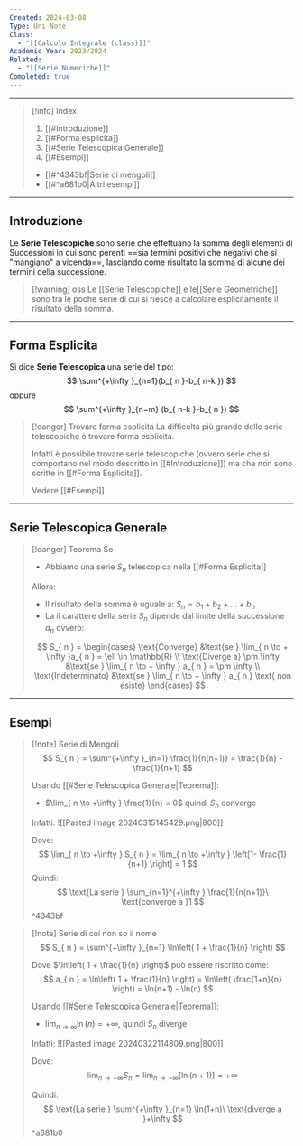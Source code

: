 ```yaml
---
Created: 2024-03-08
Type: Uni Note
Class:
  - "[[Calcolo Integrale (class)]]"
Academic Year: 2023/2024
Related:
  - "[[Serie Numeriche]]"
Completed: true
---
```

---

>[!info] Index
>1. [[#Introduzione]]
>2. [[#Forma esplicita]]
>3. [[#Serie Telescopica Generale]]
>4. [[#Esempi]]
>	- [[#^4343bf|Serie di mengoli]]
>	- [[#^a681b0|Altri esempi]]

---
## Introduzione 

Le **Serie Telescopiche** sono serie che effettuano la somma degli elementi di Successioni in cui sono perenti ==sia termini positivi che negativi che si "mangiano" a vicenda==, lasciando come risultato la somma di alcune dei termini della successione.

>[!warning] oss
>Le [[Serie Telescopiche]] e le[[Serie Geometriche]] sono tra le poche serie di cui si riesce a calcolare esplicitamente il risultato della somma.

---
## Forma Esplicita

Si dice **Serie Telescopica** una serie del tipo:
$$
\sum^{+\infty }_{n=1}(b_{ n }-b_{ n-k })
$$
oppure
$$
\sum^{+\infty }_{n=m} (b_{ n-k }-b_{ n })
$$

>[!danger] Trovare forma esplicita
>La difficoltà più grande delle serie telescopiche è trovare forma esplicita.
>
>Infatti è possibile trovare serie telescopiche (ovvero serie che si comportano nel modo descritto in [[#Introduzione]]) ma che non sono scritte in [[#Forma Esplicita]].
>
> Vedere [[#Esempi]].

---
## Serie Telescopica Generale

>[!danger] Teorema
>Se 
>- Abbiamo una serie $S_{n}$ telescopica nella [[#Forma Esplicita]]
>
>Allora:
>- Il risultato della somma è uguale a: $S_{n}= b_{1} + b_{2} + \dots + b_{n}$
>- La il carattere della serie $S_{n}$ dipende dal limite della successione $a_{ n }$ ovvero:
>
>$$
>S_{ n } = \begin{cases}
>\text{Converge} &\text{se } \lim_{ n \to + \infty }a_{ n } = \ell \in \mathbb{R} \\
>\text{Diverge a} \pm \infty  &\text{se } \lim_{ n \to + \infty } a_{ n } = \pm \infty \\
>\text{Indeterminato} &\text{se } \lim_{ n \to + \infty } a_{ n } \text{ non esiste}
>\end{cases}
>$$

---
## Esempi

>[!note] Serie di Mengoli
>$$
>S_{ n } = \sum^{+\infty }_{n=1} \frac{1}{n(n+1)} = \frac{1}{n} - \frac{1}{n+1}
>$$
>
>Usando [[#Serie Telescopica Generale|Teorema]]:
>-  $\lim_{ n \to +\infty } \frac{1}{n} = 0$ quindi $S_{ n }$ converge
>
>Infatti: 
>	![[Pasted image 20240315145429.png|800]]
>
> Dove: 
>$$
>\lim_{ n \to +\infty } S_{ n } = \lim_{ n \to +\infty } \left[1- \frac{1}{n+1} \right] = 1
>$$
>Quindi:
>$$
>\text{La serie } \sum_{n=1}^{+\infty } \frac{1}{n(n+1)}\ \text{converge a }1
>$$
^4343bf

>[!note] Serie di cui non so il nome
>$$
>S_{ n } = \sum^{+\infty }_{n=1} \ln\left( 1 + \frac{1}{n} \right)
>$$
>
>Dove $\ln\left( 1 + \frac{1}{n} \right)$ può essere riscritto come:
>$$
>a_{ n } = \ln\left( 1 + \frac{1}{n} \right) =  \ln\left( \frac{1+n}{n} \right) =  \ln(n+1) - \ln(n)
>$$
>
>Usando [[#Serie Telescopica Generale|Teorema]]:
>- $\lim_{ n \to \infty }\ln(n) =+\infty$, quindi $S_{ n }$ diverge
>
>Infatti: 
>	![[Pasted image 20240322114809.png|800]]
>
>Dove:
>$$
>\lim_{ n \to +\infty } S_{n} = \lim_{ n \to +\infty } \big[\ln(n+1)\big] = +\infty 
>$$
>
>Quindi:
>$$
>\text{La serie } \sum^{+\infty }_{n=1} \ln(1+n)\ \text{diverge a }+\infty 
>$$
^a681b0
